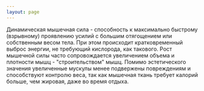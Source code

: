 ```yaml
---
layout: page
---
```

Динамическая мышечная сила - способность к максимально быстрому (взрывному) проявлению усилий с большим отягощением или собственным весом тела. При этом происходит кратковременный выброс энергии, не требующий кислорода, как такового. Рост мышечной силы часто сопровождается увеличением объема и плотности мышц - "строительством" мышц. Помимо эстетического значения увеличенные мускулы менее подвержены повреждениям и способствуют контролю веса, так как мышечная ткань требует калорий больше, чем жировая, даже во время отдыха.
